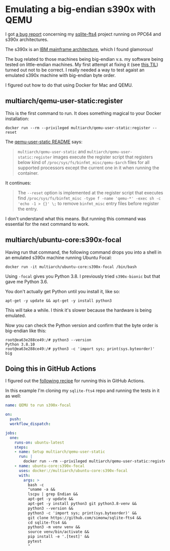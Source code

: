 # Emulating a big-endian s390x with QEMU

I got [a bug report](https://github.com/simonw/sqlite-fts4/issues/6) concerning my [sqlite-fts4](https://github.com/simonw/sqlite-fts4) project running on PPC64 and s390x architectures.

The s390x is an [IBM mainframe architecture](https://en.wikipedia.org/wiki/Linux_on_IBM_Z), which I found glamorous!

The bug related to those machines being big-endian v.s. my software being tested on little-endian machines. My first attempt at fixing it (see [this TIL](https://til.simonwillison.net/python/struct-endianness)) turned out not to be correct. I really needed a way to test agaist an emulated s390x machine with big-endian byte order.

I figured out how to do that using Docker for Mac and QEMU.

## multiarch/qemu-user-static:register

This is the first command to run. It does something magical to your Docker installation:

    docker run --rm --privileged multiarch/qemu-user-static:register --reset

The [qemu-user-static README](https://github.com/multiarch/qemu-user-static/blob/master/README.md) says:

> `multiarch/qemu-user-static` and `multiarch/qemu-user-static:register` images execute the register script that registers below kind of `/proc/sys/fs/binfmt_misc/qemu-$arch` files for all supported processors except the current one in it when running the container.

It continues:

> The `--reset` option is implemented at the register script that executes find `/proc/sys/fs/binfmt_misc -type f -name 'qemu-*' -exec sh -c 'echo -1 > {}' \;` to remove `binfmt_misc` entry files before register the entry.

I don't understand what this means. But running this command was essential for the next command to work.

## multiarch/ubuntu-core:s390x-focal

Having run that command, the following command drops you into a shell in an emulated s390x machine running Ubuntu Focal:

    docker run -it multiarch/ubuntu-core:s390x-focal /bin/bash

Using `-focal` gives you Python 3.8. I previously tried `s390x-bionic` but that gave me Python 3.6.

You don't actually get Python until you install it, like so:

    apt-get -y update && apt-get -y install python3

This will take a while. I think it's slower because the hardware is being emulated.

Now you can check the Python version and confirm that the byte order is big-endian like this:

```
root@ea63e288ce49:/# python3 --version
Python 3.8.10
root@ea63e288ce49:/# python3 -c 'import sys; print(sys.byteorder)'
big
```

## Doing this in GitHub Actions

I figured out the [following recipe](https://github.com/simonw/playing-with-actions-2/blob/4408f8136b8b37160685e8961742eb11589b3f66/.github/workflows/qemu.yml) for running this in GitHub Actions.

In this example I'm cloning my `sqlite-fts4` repo and running the tests in it as well:

```yaml
name: QEMU to run s390x-focal

on:
  push:
  workflow_dispatch:

jobs:
  one:
    runs-on: ubuntu-latest
    steps:
    - name: Setup multiarch/qemu-user-static
      run: |
        docker run --rm --privileged multiarch/qemu-user-static:register --reset
    - name: ubuntu-core:s390x-focal
      uses: docker://multiarch/ubuntu-core:s390x-focal
      with:
        args: >
          bash -c
          "uname -a &&
          lscpu | grep Endian &&
          apt-get -y update &&
          apt-get -y install python3 git python3.8-venv &&
          python3 --version &&
          python3 -c 'import sys; print(sys.byteorder)' &&
          git clone https://github.com/simonw/sqlite-fts4 &&
          cd sqlite-fts4 &&
          python3 -m venv venv &&
          source venv/bin/activate &&
          pip install -e '.[test]' &&
          pytest
          "
```
